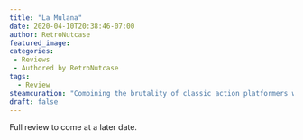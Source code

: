 ```yaml
---
title: "La Mulana"
date: 2020-04-10T20:38:46-07:00
author: RetroNutcase
featured_image: 
categories:
 - Reviews
 - Authored by RetroNutcase
tags:
  - Review
steamcuration: "Combining the brutality of classic action platformers with the head-scratching logic of point and click adventure puzzles, this game hurts in a good way. Bring a notebook and take notes."
draft: false
---
```


Full review to come at a later date.